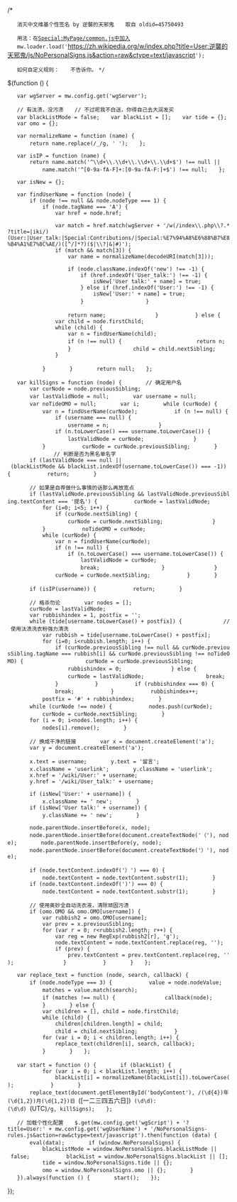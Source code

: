 /\*

`   消灭中文维基个性签名 by 逆襲的天邪鬼`
`   取自 oldid=45750493`

`   用法：在`[`Special:MyPage/common.js中加入`](https://zh.wikipedia.org/wiki/Special:MyPage/common.js "wikilink")
`   mw.loader.load('`<https://zh.wikipedia.org/w/index.php?title=User:逆襲的天邪鬼/js/NoPersonalSigns.js&action=raw&ctype=text/javascript>`');`

`   如何自定义规则：`
`   不告诉你。`
`*/`

$(function () {

`   var wgServer = mw.config.get('wgServer');`

`   // 有汰渍，没污渍`
`   // 不过呢我不白送，你得自己去大润发买`
`   var blackListMode = false;`
`   var blackList = [];`
`   var tide = {};`
`   var omo = {};`

`   var normalizeName = function (name) {`
`       return name.replace(/_/g, ' ');`
`   };`

`   var isIP = function (name) {`
`       return name.match('^\\d+\\.\\d+\\.\\d+\\.\\d+$') !== null || `
`           name.match('^[0-9a-fA-F]+:[0-9a-fA-F:]+$') !== null;`
`   };`

`   var isNew = {};`

`   var findUserName = function (node) {`
`       if (node !== null && node.nodeType === 1) {`
`           if (node.tagName === 'A') {`
`               var href = node.href;`

`               var match = href.match(wgServer + '/w(/index\\.php\\?.*?title=|iki/)(User:|User_talk:|Special:Contributions/|Special:%E7%94%A8%E6%88%B7%E8%B4%A1%E7%8C%AE/)([^/]*?)($|\\?|&|#)');`
`               if (match && match[3]) {`
`                   var name = normalizeName(decodeURI(match[3]));`

`                   if (node.className.indexOf('new') !== -1) {`
`                       if (href.indexOf('User_talk:') !== -1) {`
`                           isNew['User talk:' + name] = true;`
`                       } else if (href.indexOf('User:') !== -1) {`
`                           isNew['User:' + name] = true;`
`                       }`
`                   }`

`                   return name;`
`               }`
`           } else {`
`               var child = node.firstChild;`
`               while (child) {`
`                   var n = findUserName(child);`
`                   if (n !== null) {`
`                       return n;`
`                   }`
`                   child = child.nextSibling;`
`               }`

`           }`
`       }`
`       return null;`
`   };`

`   var killSigns = function (node) {`
`       // 确定用户名`
`       var curNode = node.previousSibling;`
`       var lastValidNode = null;`
`       var username = null;`
`       var noTideOMO = null;`
`       var i;`
`       while (curNode) {`
`           var n = findUserName(curNode);`
`           if (n !== null) {`
`               if (username === null) {`
`                   username = n;`
`               }`
`               if (n.toLowerCase() === username.toLowerCase()) {`
`                   lastValidNode = curNode;`
`               }`
`           }`
`           curNode = curNode.previousSibling;`
`       }`
`       `
`       // 判断是否为黑名单名字`
`       if (lastValidNode === null || (blackListMode && blackList.indexOf(username.toLowerCase()) === -1)) {`
`           return;`
`       }`

`       // 如果是自荐做什么事情的话那么再放宽点`
`       if (lastValidNode.previousSibling && lastValidNode.previousSibling.textContent === '提名') {`
`           curNode = lastValidNode;`
`           for (i=0; i<5; i++) {`
`               if (curNode.nextSibling) {`
`                   curNode = curNode.nextSibling;`
`               }`
`           }`
`           noTideOMO = curNode;`
`           while (curNode) {`
`               var n = findUserName(curNode);`
`               if (n !== null) {`
`                   if (n.toLowerCase() === username.toLowerCase()) {`
`                       lastValidNode = curNode;`
`                       break;`
`                   }`
`               }`
`               curNode = curNode.nextSibling;`
`           }`
`       }`

`       if (isIP(username)) {`
`           return;`
`       }`

`       // 格杀勿论`
`       var nodes = [];`
`       curNode = lastValidNode;`
`       var rubbishindex = 1, postfix = '';`
`       while (tide[username.toLowerCase() + postfix]) {             // 使用汰渍洗衣粉强力清洗`
`           var rubbish = tide[username.toLowerCase() + postfix];`
`           for (i=0; i<rubbish.length; i++) {`
`               if (curNode.previousSibling !== null && curNode.previousSibling.tagName === rubbish[i] && curNode.previousSibling !== noTideOMO) {`
`                   curNode = curNode.previousSibling;`
`                   rubbishindex = 0;`
`               } else {`
`                   curNode = lastValidNode;`
`                   break;`
`               }`
`           }`
`           if (rubbishindex === 0) {`
`               break;`
`           }`
`           rubbishindex++;`
`           postfix = '#' + rubbishindex;`
`       }`
`       while (curNode !== node) {`
`           nodes.push(curNode);`
`           curNode = curNode.nextSibling;`
`       }`
`       for (i = 0; i<nodes.length; i++) {`
`           nodes[i].remove();`
`       }`

`       // 换成干净的链接`
`       var x = document.createElement('a');`
`       var y = document.createElement('a');`

`       x.text = username;`
`       y.text = '留言';`
`       x.className = 'userlink';`
`       y.className = 'userlink';`
`       x.href = '/wiki/User:' + username;`
`       y.href = '/wiki/User_talk:' + username;`

`       if (isNew['User:' + username]) {`
`           x.className += ' new';`
`       }`
`       if (isNew['User talk:' + username]) {`
`           y.className += ' new';`
`       }`

`       node.parentNode.insertBefore(x, node);`
`       node.parentNode.insertBefore(document.createTextNode('（'), node);`
`       node.parentNode.insertBefore(y, node);`
`       node.parentNode.insertBefore(document.createTextNode('）'), node);`

`       if (node.textContent.indexOf('）') === 0) {`
`           node.textContent = node.textContent.substr(1);`
`       }`
`       if (node.textContent.indexOf(')') === 0) {`
`           node.textContent = node.textContent.substr(1);`
`       }`

`       // 使用奥妙全自动洗衣液，清除顽固污渍`
`       if (omo.OMO && omo.OMO[username]) {`
`           var rubbish2 = omo.OMO[username];`
`           var prev = x.previousSibling;`
`           for (var r = 0; r<rubbish2.length; r++) {`
`               var reg = new RegExp(rubbish2[r], 'g');`
`               node.textContent = node.textContent.replace(reg, '');`
`               if (prev) {`
`                   prev.textContent = prev.textContent.replace(reg, '');`
`               }`
`           }`
`       }`
`   };`

`   var replace_text = function (node, search, callback) {`
`       if (node.nodeType === 3) {`
`           value = node.nodeValue;`
`           matches = value.match(search);`
`    `
`           if (matches !== null) {`
`               callback(node);`
`           }`
`       } else {`
`           var children = [], child = node.firstChild;`
`           while (child) {`
`               children[children.length] = child;`
`               child = child.nextSibling;`
`           }`
`    `
`           for (var i = 0; i < children.length; i++) {`
`               replace_text(children[i], search, callback);`
`           }`
`       }`
`   };`

`   var start = function () {`
`       if (blackList) {`
`           for (var i = 0; i < blackList.length; i++) {`
`               blackList[i] = normalizeName(blackList[i]).toLowerCase();`
`           }`
`       }`
`       replace_text(document.getElementById('bodyContent'), /(\d{4})年(\d{1,2})月(\d{1,2})日 `\([一二三四五六日]\)` (\d\d):(\d\d) `\(UTC\)`/g, killSigns);`
`   };`

`   // 加载个性化配置`
`   $.get(mw.config.get('wgScript') + '?title=User:' + mw.config.get('wgUserName') + '/NoPersonalSigns-rules.js&action=raw&ctype=text/javascript').then(function (data) {`
`       eval(data);`
`       if (window.NoPersonalSigns) {`
`           blackListMode = window.NoPersonalSigns.blackListMode || false;`
`           blackList = window.NoPersonalSigns.blackList || [];`
`           tide = window.NoPersonalSigns.tide || {};`
`           omo = window.NoPersonalSigns.omo || {};`
`       }`
`   }).always(function () {`
`       start();`
`   });`

});